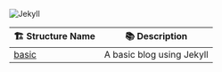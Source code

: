 ![Jekyll](https://img.shields.io/static/v1?label=Framework&message=Jekyll&color=CC0000&logo=Jekyll&logoColor=white&style=for-the-badge)

| 🏗️ Structure Name | 📚 Description |
|-------------------|----------------|
| [basic](./basic) | A basic blog using Jekyll |
<!--END OF TOC, DO NOT REMOVE-->
